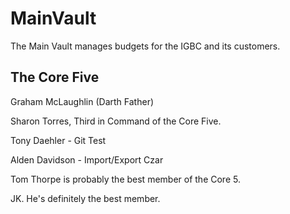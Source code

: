 # MainVault
The Main Vault manages budgets for the IGBC and its customers.


## The Core Five

Graham McLaughlin (Darth Father)

Sharon Torres, Third in Command of the Core Five.

Tony Daehler - Git Test

Alden Davidson - Import/Export Czar

Tom Thorpe is probably the best member of the Core 5.

JK. He's definitely the best member.
